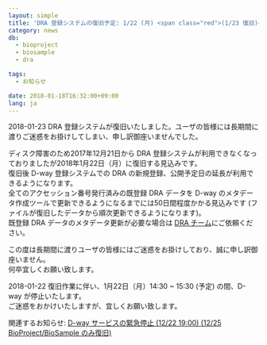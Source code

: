 ```yaml
---
layout: simple
title: 'DRA 登録システムの復旧予定: 1/22 (月) <span class="red">(1/23 復旧)</span>'
category: news
db:
  - bioproject
  - biosample
  - dra

tags:
  - お知らせ

date: 2018-01-18T16:32:00+09:00
lang: ja
---
```


<p><span class="red">2018-01-23 DRA 登録システムが復旧いたしました。ユーザの皆様には長期間に渡りご迷惑をお掛けしてしまい、申し訳御座いませんでした。</span></p>

<p>ディスク障害のため2017年12月21日から DRA 登録システムが利用できなくなっておりましたが2018年1月22日（月）に復旧する見込みです。<br>復旧後 D-way 登録システムでの DRA の新規登録、公開予定日の延長が利用できるようになります。<br>全てのアクセッション番号発行済みの既登録 DRA データを D-way のメタデータ作成ツールで更新できるようになるまでには50日間程度かかる見込みです (ファイルが復旧したデータから順次更新できるようになります)。<br>既登録 DRA データのメタデータ更新が必要な場合は <a href="/contact-ddbj.html">DRA チーム</a>にご依頼ください。</p>

<p>この度は長期間に渡りユーザの皆様にはご迷惑をお掛けしており、誠に申し訳御座いません。<br>何卒宜しくお願い致します。</p>

<p><span class="red">2018-01-22 復旧作業に伴い、1月22日（月）14:30 ~ 15:30 (予定) の間、D-way が停止いたします。<br>ご迷惑をおかけいたしますが、宜しくお願い致します。</span></p>

<p>関連するお知らせ: <a href="/whatsnew/2017-12-22-j.html">D-way サービスの緊急停止 (12/22 19:00) (12/25 BioProject/BioSample のみ復旧)</a></p>
